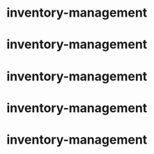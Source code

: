 # inventory-management
# inventory-management
# inventory-management
# inventory-management
# inventory-management
